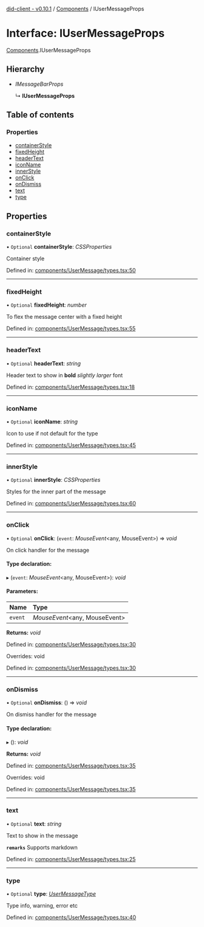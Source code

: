 [did-client - v0.10.1](../README.md) / [Components](../modules/components.md) / IUserMessageProps

# Interface: IUserMessageProps

[Components](../modules/components.md).IUserMessageProps

## Hierarchy

* *IMessageBarProps*

  ↳ **IUserMessageProps**

## Table of contents

### Properties

- [containerStyle](components.iusermessageprops.md#containerstyle)
- [fixedHeight](components.iusermessageprops.md#fixedheight)
- [headerText](components.iusermessageprops.md#headertext)
- [iconName](components.iusermessageprops.md#iconname)
- [innerStyle](components.iusermessageprops.md#innerstyle)
- [onClick](components.iusermessageprops.md#onclick)
- [onDismiss](components.iusermessageprops.md#ondismiss)
- [text](components.iusermessageprops.md#text)
- [type](components.iusermessageprops.md#type)

## Properties

### containerStyle

• `Optional` **containerStyle**: *CSSProperties*

Container style

Defined in: [components/UserMessage/types.tsx:50](https://github.com/Puzzlepart/did/blob/dev/client/components/UserMessage/types.tsx#L50)

___

### fixedHeight

• `Optional` **fixedHeight**: *number*

To flex the message center with a fixed height

Defined in: [components/UserMessage/types.tsx:55](https://github.com/Puzzlepart/did/blob/dev/client/components/UserMessage/types.tsx#L55)

___

### headerText

• `Optional` **headerText**: *string*

Header text to show in **bold** _slightly larger_ font

Defined in: [components/UserMessage/types.tsx:18](https://github.com/Puzzlepart/did/blob/dev/client/components/UserMessage/types.tsx#L18)

___

### iconName

• `Optional` **iconName**: *string*

Icon to use if not default for the type

Defined in: [components/UserMessage/types.tsx:45](https://github.com/Puzzlepart/did/blob/dev/client/components/UserMessage/types.tsx#L45)

___

### innerStyle

• `Optional` **innerStyle**: *CSSProperties*

Styles for the inner part of the message

Defined in: [components/UserMessage/types.tsx:60](https://github.com/Puzzlepart/did/blob/dev/client/components/UserMessage/types.tsx#L60)

___

### onClick

• `Optional` **onClick**: (`event`: *MouseEvent*<any, MouseEvent\>) => *void*

On click handler for the message

#### Type declaration:

▸ (`event`: *MouseEvent*<any, MouseEvent\>): *void*

#### Parameters:

Name | Type |
:------ | :------ |
`event` | *MouseEvent*<any, MouseEvent\> |

**Returns:** *void*

Defined in: [components/UserMessage/types.tsx:30](https://github.com/Puzzlepart/did/blob/dev/client/components/UserMessage/types.tsx#L30)

Overrides: void

Defined in: [components/UserMessage/types.tsx:30](https://github.com/Puzzlepart/did/blob/dev/client/components/UserMessage/types.tsx#L30)

___

### onDismiss

• `Optional` **onDismiss**: () => *void*

On dismiss handler for the message

#### Type declaration:

▸ (): *void*

**Returns:** *void*

Defined in: [components/UserMessage/types.tsx:35](https://github.com/Puzzlepart/did/blob/dev/client/components/UserMessage/types.tsx#L35)

Overrides: void

Defined in: [components/UserMessage/types.tsx:35](https://github.com/Puzzlepart/did/blob/dev/client/components/UserMessage/types.tsx#L35)

___

### text

• `Optional` **text**: *string*

Text to show in the message

**`remarks`** Supports markdown

Defined in: [components/UserMessage/types.tsx:25](https://github.com/Puzzlepart/did/blob/dev/client/components/UserMessage/types.tsx#L25)

___

### type

• `Optional` **type**: [*UserMessageType*](../modules/components.md#usermessagetype)

Type info, warning, error etc

Defined in: [components/UserMessage/types.tsx:40](https://github.com/Puzzlepart/did/blob/dev/client/components/UserMessage/types.tsx#L40)
